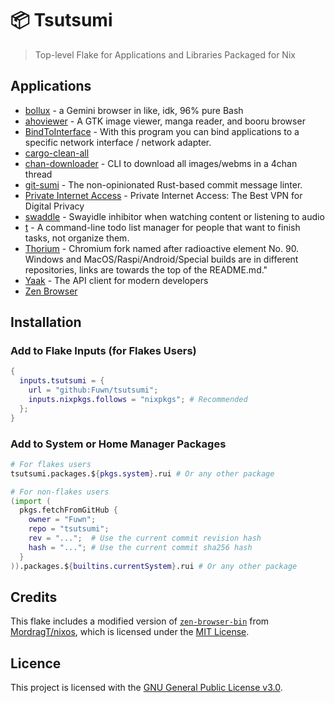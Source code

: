 # 📦 Tsutsumi

> Top-level Flake for Applications and Libraries Packaged for Nix

## Applications

- [bollux](https://tildegit.org/acdw/bollux) - a Gemini browser in like, idk, 96% pure Bash
- [ahoviewer](https://github.com/ahodesuka/ahoviewer) - A GTK image viewer, manga reader, and booru browser
- [BindToInterface](https://github.com/JsBergbau/BindToInterface) - With this program you can bind applications to a specific network interface / network adapter.
- [cargo-clean-all](https://github.com/dnlmlr/cargo-clean-all)
- [chan-downloader](https://github.com/nixports/chan-downloader) - CLI to download all images/webms in a 4chan thread
- [git-sumi](https://github.com/welpo/git-sumi) - The non-opinionated Rust-based commit message linter.
- [Private Internet Access](https://www.privateinternetaccess.com/) - Private Internet Access: The Best VPN for Digital Privacy
- [swaddle](https://github.com/ATTron/swaddle) - Swayidle inhibitor when watching content or listening to audio
- [t](https://github.com/nixports/t) - A command-line todo list manager for people that want to finish tasks, not organize them.
- [Thorium](https://thorium.rocks/) - Chromium fork named after radioactive element No. 90. Windows and MacOS/Raspi/Android/Special builds are in different repositories, links are towards the top of the README.md."
- [Yaak](https://yaak.app/) - The API client for modern developers
- [Zen Browser](https://zen-browser.app/)

## Installation

### Add to Flake Inputs (for Flakes Users)

```nix
{
  inputs.tsutsumi = {
    url = "github:Fuwn/tsutsumi";
    inputs.nixpkgs.follows = "nixpkgs"; # Recommended
  };
}
```

### Add to System or Home Manager Packages

```nix
# For flakes users
tsutsumi.packages.${pkgs.system}.rui # Or any other package

# For non-flakes users
(import (
  pkgs.fetchFromGitHub {
    owner = "Fuwn";
    repo = "tsutsumi";
    rev = "...";  # Use the current commit revision hash
    hash = "..."; # Use the current commit sha256 hash
  }
)).packages.${builtins.currentSystem}.rui # Or any other package
```

## Credits

This flake includes a modified version of
[`zen-browser-bin`](https://github.com/MordragT/nixos/blob/master/pkgs/by-name/zen-browser-bin/default.nix)
from [MordragT/nixos](https://github.com/MordragT/nixos), which is licensed
under the [MIT License](https://github.com/MordragT/nixos/blob/master/license).

## Licence

This project is licensed with the [GNU General Public License v3.0](./LICENSE.txt).
